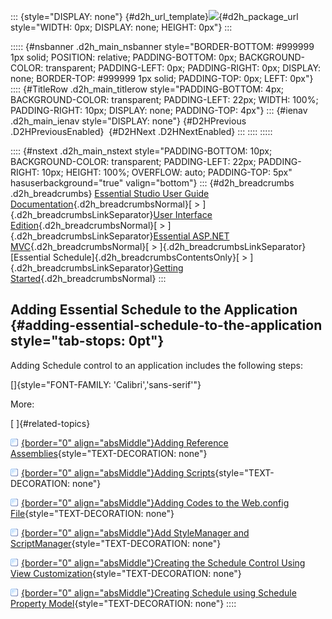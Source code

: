 ::: {style="DISPLAY: none"}
[](ms-xhelp:///?Id=d2h_url_template){#d2h_url_template}![](!package_url!){#d2h_package_url style="WIDTH: 0px; DISPLAY: none; HEIGHT: 0px"}
:::

::::: {#nsbanner .d2h_main_nsbanner style="BORDER-BOTTOM: #999999 1px solid; POSITION: relative; PADDING-BOTTOM: 0px; BACKGROUND-COLOR: transparent; PADDING-LEFT: 0px; PADDING-RIGHT: 0px; DISPLAY: none; BORDER-TOP: #999999 1px solid; PADDING-TOP: 0px; LEFT: 0px"}
:::: {#TitleRow .d2h_main_titlerow style="PADDING-BOTTOM: 4px; BACKGROUND-COLOR: transparent; PADDING-LEFT: 22px; WIDTH: 100%; PADDING-RIGHT: 10px; DISPLAY: none; PADDING-TOP: 4px"}
::: {#ienav .d2h_main_ienav style="DISPLAY: none"}
[](ms-xhelp:///?Id=275acfa8-40d0-4344-8af5-767b6e012982){#D2HPrevious .D2HPreviousEnabled}  [](ms-xhelp:///?Id=c92c1f4e-eb18-4542-82e2-af0da67f00ac){#D2HNext .D2HNextEnabled}
:::
::::
:::::

:::: {#nstext .d2h_main_nstext style="PADDING-BOTTOM: 10px; BACKGROUND-COLOR: transparent; PADDING-LEFT: 22px; PADDING-RIGHT: 10px; HEIGHT: 100%; OVERFLOW: auto; PADDING-TOP: 5px" hasuserbackground="true" valign="bottom"}
::: {#d2h_breadcrumbs .d2h_breadcrumbs}
[Essential Studio User Guide Documentation](ms-xhelp:///?Id=12457748-09e3-4d74-a240-8e049cedf030){.d2h_breadcrumbsNormal}[ \> ]{.d2h_breadcrumbsLinkSeparator}[User Interface Edition](ms-xhelp:///?Id=c29296b7-531c-413b-a0ec-488ca1f7f669){.d2h_breadcrumbsNormal}[ \> ]{.d2h_breadcrumbsLinkSeparator}[Essential ASP.NET MVC](ms-xhelp:///?Id=4b14e7d1-65c4-4f67-b1aa-2c37709905a5){.d2h_breadcrumbsNormal}[ \> ]{.d2h_breadcrumbsLinkSeparator}[Essential Schedule]{.d2h_breadcrumbsContentsOnly}[ \> ]{.d2h_breadcrumbsLinkSeparator}[Getting Started](ms-xhelp:///?Id=b686dbe4-808e-405b-8e03-33b17be71f0d){.d2h_breadcrumbsNormal}
:::

## Adding Essential Schedule to the Application {#adding-essential-schedule-to-the-application style="tab-stops: 0pt"}

Adding Schedule control to an application includes the following steps:

[]{style="FONT-FAMILY: 'Calibri','sans-serif'"} 

More:

[ ]{#related-topics}

[![](button.gif){border="0" align="absMiddle"}Adding Reference Assemblies](ms-xhelp:///?Id=c92c1f4e-eb18-4542-82e2-af0da67f00ac){style="TEXT-DECORATION: none"}

[![](button.gif){border="0" align="absMiddle"}Adding Scripts](ms-xhelp:///?Id=3264f269-36d8-4105-8f1e-c446d7ab38e0){style="TEXT-DECORATION: none"}

[![](button.gif){border="0" align="absMiddle"}Adding Codes to the Web.config File](ms-xhelp:///?Id=5819bf49-e70e-4e27-95aa-e36a6999f292){style="TEXT-DECORATION: none"}

[![](button.gif){border="0" align="absMiddle"}Add StyleManager and ScriptManager](ms-xhelp:///?Id=4d0d2ac3-7005-44fc-9c47-901f63f5894d){style="TEXT-DECORATION: none"}

[![](button.gif){border="0" align="absMiddle"}Creating the Schedule Control Using View Customization](ms-xhelp:///?Id=ab1c8d9a-d8c7-4d83-9b09-65c88409bc98){style="TEXT-DECORATION: none"}

[![](button.gif){border="0" align="absMiddle"}Creating Schedule using Schedule Property Model](ms-xhelp:///?Id=a674c5ef-3530-4d02-8135-2cbac87c5172){style="TEXT-DECORATION: none"}
::::
